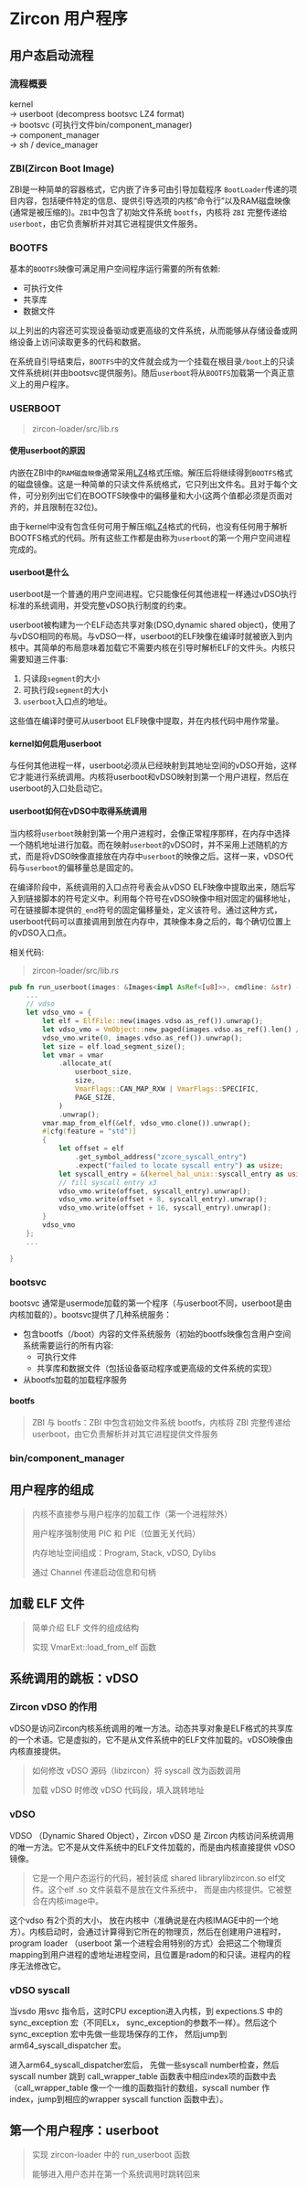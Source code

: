 # Zircon 用户程序

## 用户态启动流程

### 流程概要
 kernel   
 -> userboot  (decompress bootsvc LZ4 format)   
 -> bootsvc   (可执行文件bin/component_manager)  
 -> component_manager   
 -> sh / device_manager  

### ZBI(Zircon Boot Image)
ZBI是一种简单的容器格式，它内嵌了许多可由引导加载程序 `BootLoader`传递的项目内容，包括硬件特定的信息、提供引导选项的内核“命令行”以及RAM磁盘映像(通常是被压缩的)。`ZBI`中包含了初始文件系统 `bootfs`，内核将 `ZBI` 完整传递给 `userboot`，由它负责解析并对其它进程提供文件服务。


### BOOTFS

基本的`BOOTFS`映像可满足用户空间程序运行需要的所有依赖:
+ 可执行文件
+ 共享库
+ 数据文件  
  
以上列出的内容还可实现设备驱动或更高级的文件系统，从而能够从存储设备或网络设备上访问读取更多的代码和数据。

在系统自引导结束后，`BOOTFS`中的文件就会成为一个挂载在根目录`/boot`上的只读文件系统树(并由bootsvc提供服务)。随后`userboot`将从`BOOTFS`加载第一个真正意义上的用户程序。



### USERBOOT

> zircon-loader/src/lib.rs

#### 使用userboot的原因 

内嵌在ZBI中的`RAM磁盘映像`通常采用[LZ4](https://github.com/lz4/lz4)格式压缩。解压后将继续得到`BOOTFS`格式的磁盘镜像。这是一种简单的只读文件系统格式，它只列出文件名。且对于每个文件，可分别列出它们在BOOTFS映像中的偏移量和大小(这两个值都必须是页面对齐的，并且限制在32位)。

由于kernel中没有包含任何可用于解压缩[LZ4](https://github.com/lz4/lz4)格式的代码，也没有任何用于解析BOOTFS格式的代码。所有这些工作都是由称为`userboot`的第一个用户空间进程完成的。

#### userboot是什么
userboot是一个普通的用户空间进程。它只能像任何其他进程一样通过vDSO执行标准的系统调用，并受完整vDSO执行制度的约束。

userboot被构建为一个ELF动态共享对象(DSO,dynamic shared object)，使用了与vDSO相同的布局。与vDSO一样，userboot的ELF映像在编译时就被嵌入到内核中。其简单的布局意味着加载它不需要内核在引导时解析ELF的文件头。内核只需要知道三件事:
1. 只读段`segment`的大小
2. 可执行段`segment`的大小
3. `userboot`入口点的地址。  
   
这些值在编译时便可从userboot ELF映像中提取，并在内核代码中用作常量。

#### kernel如何启用userboot

与任何其他进程一样，userboot必须从已经映射到其地址空间的vDSO开始，这样它才能进行系统调用。内核将userboot和vDSO映射到第一个用户进程，然后在userboot的入口处启动它。

<!-- > !  userboot的特殊之处在于它的加载方式。   
> ...todo -->

#### userboot如何在vDSO中取得系统调用
当内核将`userboot`映射到第一个用户进程时，会像正常程序那样，在内存中选择一个随机地址进行加载。而在映射`userboot`的vDSO时，并不采用上述随机的方式，而是将vDSO映像直接放在内存中`userboot`的映像之后。这样一来，vDSO代码与`userboot`的偏移量总是固定的。

在编译阶段中，系统调用的入口点符号表会从vDSO ELF映像中提取出来，随后写入到链接脚本的符号定义中。利用每个符号在vDSO映像中相对固定的偏移地址，可在链接脚本提供的`_end`符号的固定偏移量处，定义该符号。通过这种方式，userboot代码可以直接调用到放在内存中，其映像本身之后的，每个确切位置上的vDSO入口点。

相关代码:
>zircon-loader/src/lib.rs

```rust
pub fn run_userboot(images: &Images<impl AsRef<[u8]>>, cmdline: &str) -> Arc<Process> {
    ...
    // vdso
    let vdso_vmo = {
        let elf = ElfFile::new(images.vdso.as_ref()).unwrap();
        let vdso_vmo = VmObject::new_paged(images.vdso.as_ref().len() / PAGE_SIZE + 1);
        vdso_vmo.write(0, images.vdso.as_ref()).unwrap();
        let size = elf.load_segment_size();
        let vmar = vmar
            .allocate_at(
                userboot_size,
                size,
                VmarFlags::CAN_MAP_RXW | VmarFlags::SPECIFIC,
                PAGE_SIZE,
            )
            .unwrap();
        vmar.map_from_elf(&elf, vdso_vmo.clone()).unwrap();
        #[cfg(feature = "std")]
        {
            let offset = elf
                .get_symbol_address("zcore_syscall_entry")
                .expect("failed to locate syscall entry") as usize;
            let syscall_entry = &(kernel_hal_unix::syscall_entry as usize).to_ne_bytes();
            // fill syscall entry x3
            vdso_vmo.write(offset, syscall_entry).unwrap();
            vdso_vmo.write(offset + 8, syscall_entry).unwrap();
            vdso_vmo.write(offset + 16, syscall_entry).unwrap();
        }
        vdso_vmo
    };
    ...

}
```







### bootsvc
bootsvc 通常是usermode加载的第一个程序（与userboot不同，userboot是由内核加载的）。bootsvc提供了几种系统服务：
+ 包含bootfs（/boot）内容的文件系统服务（初始的bootfs映像包含用户空间系统需要运行的所有内容:
  - 可执行文件
  - 共享库和数据文件（包括设备驱动程序或更高级的文件系统的实现）
+ 从bootfs加载的加载程序服务

#### bootfs 

> ZBI 与 bootfs：ZBI 中包含初始文件系统 bootfs，内核将 ZBI 完整传递给 userboot，由它负责解析并对其它进程提供文件服务


### bin/component_manager





## 用户程序的组成

> 内核不直接参与用户程序的加载工作（第一个进程除外）
>
> 用户程序强制使用 PIC 和 PIE（位置无关代码）
>
> 内存地址空间组成：Program, Stack, vDSO, Dylibs
>
> 通过 Channel 传递启动信息和句柄

## 加载 ELF 文件

> 简单介绍 ELF 文件的组成结构
>
> 实现 VmarExt::load_from_elf 函数

## 系统调用的跳板：vDSO

### Zircon vDSO 的作用

vDSO是访问Zircon内核系统调用的唯一方法。动态共享对象是ELF格式的共享库的一个术语。它是虚拟的，它不是从文件系统中的ELF文件加载的。vDSO映像由内核直接提供。


>
> 如何修改 vDSO 源码（libzircon）将 syscall 改为函数调用
>
> 加载 vDSO 时修改 vDSO 代码段，填入跳转地址

### vDSO
VDSO （Dynamic Shared Object），Zircon vDSO 是 Zircon 内核访问系统调用的唯一方法。它不是从文件系统中的ELF文件加载的，而是由内核直接提供 vDSO 镜像。

> 它是一个用户态运行的代码，被封装成 shared librarylibzircon.so elf文件。这个elf .so 文件装载不是放在文件系统中， 而是由内核提供。它被整合在内核image中。

这个vdso 有2个页的大小， 放在内核中（准确说是在内核IMAGE中的一个地方）。内核启动时，会通过计算得到它所在的物理页，然后在创建用户进程时，program loader （userboot 第一个进程会用特别的方式）会把这二个物理页mapping到用户进程的虚地址进程空间，且位置是radom的和只读。进程内的程序无法修改它。

### vDSO syscall

当vsdo 用svc 指令后，这时CPU exception进入内核，到 expections.S 中的 sync_exception 宏（不同ELx， sync_exception的参数不一样）。然后这个 sync_exception 宏中先做一些现场保存的工作， 然后jump到 arm64_syscall_dispatcher 宏。

进入arm64_syscall_dispatcher宏后， 先做一些syscall number检查，然后syscall number 跳到 call_wrapper_table 函数表中相应index项的函数中去（call_wrapper_table 像一个一维的函数指针的数组，syscall number 作index，jump到相应的wrapper syscall function 函数中去）。




## 第一个用户程序：userboot

> 实现 zircon-loader 中的 run_userboot 函数
> 
> 能够进入用户态并在第一个系统调用时跳转回来
